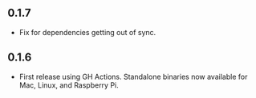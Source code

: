 ## 0.1.7

- Fix for dependencies getting out of sync.

## 0.1.6

- First release using GH Actions. Standalone binaries now available
  for Mac, Linux, and Raspberry Pi.
